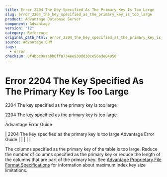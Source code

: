```yaml
---
title: Error 2204 The Key Specified As The Primary Key Is Too Large
slug: error_2204_the_key_specified_as_the_primary_key_is_too_large
product: Advantage Database Server
component: Advantage
version: "12"
category: Reference
original_path_html: error_2204_the_key_specified_as_the_primary_key_is_too_large.htm
source: Advantage CHM
tags:
  - error
checksum: 0f4bbc9aaabb6ff8734ee930dd30ce56ade84050
---
```


# Error 2204 The Key Specified As The Primary Key Is Too Large

2204 The key specified as the primary key is too large

2204 The key specified as the primary key is too large

Advantage Error Guide

| 2204 The key specified as the primary key is too large  Advantage Error Guide |  |  |  |  |

The columns specified as the primary key of the table is too large. Reduce the number of columns specified as the primary key or reduce the length of the columns that are part of the primary key. See [Advantage Proprietary File Format Specifications](master_advantage_proprietary_file_format_specifications.md) for information about maximum index key size limitations.

